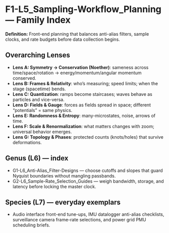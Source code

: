 # F1-L5_Sampling-Workflow_Planning — Family Index
**Definition:** Front-end planning that balances anti-alias filters, sample clocks, and rate budgets before data collection begins.
## Overarching Lenses

- **Lens A: Symmetry -> Conservation (Noether)**: sameness across time/space/rotation → energy/momentum/angular momentum conserved.
- **Lens B: Frames & Relativity**: who’s measuring; speed limits; when the stage (spacetime) bends.
- **Lens C: Quantization**: ramps become staircases; waves behave as particles and vice-versa.
- **Lens D: Fields & Gauge**: forces as fields spread in space; different “potentials” = same physics.
- **Lens E: Randomness & Entropy**: many-microstates, noise, arrows of time.
- **Lens F: Scale & Renormalization**: what matters changes with zoom; universal behavior emerges.
- **Lens G: Topology & Phases**: protected counts (knots/holes) that survive deformations.

## Genus (L6) — index
- G1-L6_Anti-Alias_Filter-Designs — choose cutoffs and slopes that guard Nyquist boundaries without mangling passbands.
- G2-L6_Sample-Rate_Selection_Guides — weigh bandwidth, storage, and latency before locking the master clock.
## Species (L7) — everyday exemplars
- Audio interface front-end tune-ups, IMU datalogger anti-alias checklists, surveillance camera frame-rate selections, and power grid PMU scheduling briefs.

